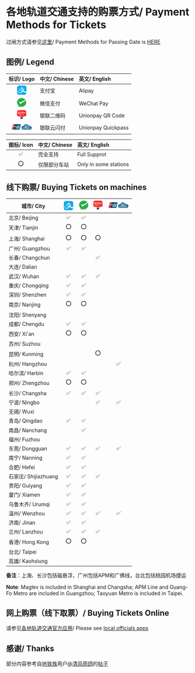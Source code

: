 # 各地轨道交通支持的购票方式/ Payment Methods for Tickets

过闸方式请参见[这里](https://github.com/Ivysauro/ChinaRailTransit/blob/master/data/Payment%20Methods(Part%201).md)/ Payment Methods for Passing Gate is [HERE](https://github.com/Ivysauro/ChinaRailTransit/blob/master/data/Payment%20Methods(Part%201).md)

## 图例/ Legend

| 标识/ Logo | 中文/ Chinese | 英文/ English |
| :-: | :- | :- |
| <img src="/images/Alipay.png" width="30" hegiht="30" alt="Alipay"/> | 支付宝 | Alipay |
| <img src="/images/WeChat Pay.png" width="25" hegiht="25" alt="WeChat Pay"/> | 微信支付 | WeChat Pay |
| <img src="/images/Unionpay.png" width="25" hegiht="25" alt="Unionpay QR Code"/> | 银联二维码 | Unionpay QR Code |
| <img src="/images/Quickpass.png" width="60" hegiht="60" alt="Unionpay Quickpass"/> | 银联云闪付 | Unionpay Quickpass |

| 图标/ Icon | 中文/ Chinese | 英文/ English |
| :-: | :- | :- |
| ✅ | 完全支持 | Full Supprot |
| ⭕ | 仅限部分车站 | Only in some stations |

## 线下购票/ Buying Tickets on machines 

| 城市/ City | <img src="/images/Alipay.png" width="30" hegiht="30" alt="Alipay"/> | <img src="/images/WeChat Pay.png" width="25" hegiht="25" alt="WeChat Pay"/> | <img src="/images/Unionpay.png" width="25" hegiht="25" alt="Unionpay QR Code"/> | <img src="/images/Quickpass.png" width="60" hegiht="60" alt="Unionpay Quickpass"/> |
| --------- | :----------: | :-------------: | :----------------: | :-----------------: |
| 北京/ Beijing | ✅ | ✅ |
| 天津/ Tianjin | ⭕ | ⭕ |
| 上海/ Shanghai | ⭕ | ⭕ | ⭕ |
| 广州/ Guangzhou | ✅ | ✅ |
| 长春/ Changchun | | | ✅ |
| 大连/ Dalian |
| 武汉/ Wuhan | ✅ | ✅ | ✅ |
| 重庆/ Chongqing | ✅ | ✅ |
| 深圳/ Shenzhen | ✅ | ✅ |
| 南京/ Nanjing | ⭕ | ⭕ |
| 沈阳/ Shenyang |
| 成都/ Chengdu | ✅ | ✅ |
| 西安/ Xi'an | ⭕ | ⭕ |
| 苏州/ Suzhou |
| 昆明/ Kunming | | | ⭕ |
| 杭州/ Hangzhou | | | | ✅ |
| 哈尔滨/ Harbin | ✅ | ✅ |
| 郑州/ Zhengzhou | ⭕ | ⭕ |
| 长沙/ Changsha | ✅ | ✅ | ✅ |
| 宁波/ Ningbo | | | ✅ | ✅ |
| 无锡/ Wuxi |
| 青岛/ Qingdao | ✅ | ✅ |
| 南昌/ Nanchang | | ✅ |
| 福州/ Fuzhou |
| 东莞/ Dongguan | ✅ | ✅ | ✅ | ✅ |
| 南宁/ Nanning | ✅ | ✅ |
| 合肥/ Hefei | ✅ | ✅ |
| 石家庄/ Shijiazhuang | ✅ | ✅ | ✅ |
| 贵阳/ Guiyang | ✅ | ✅ |
| 厦门/ Xiamen | ✅ | ✅ |
| 乌鲁木齐/ Urumqi | ✅ | ✅ |
| 温州/ Wenzhou | ✅ | ✅ | ✅ | ✅ |
| 济南/ Jinan | ✅ | ✅ |
| 兰州/ Lanzhou | ✅ | ✅ | ✅ |
| 香港/ Hong Kong | ⭕ | ⭕ |
| 台北/ Taipei |
| 高雄/ Kaohsiung |

**备注**：上海、长沙包括磁悬浮，广州包括APM和广佛线，台北包括桃园机场捷运

**Note**: Maglev is included in Shanghai and Changsha; APM Line and Guang-Fo Metro are included in Guangzhou; Taoyuan Metro is included in Taipei.

## 网上购票（线下取票）/ Buying Tickets Online

请参见[各地轨道交通官方应用](https://github.com/Ivysauro/ChinaRailTransit/blob/master/data/Official%20Additional%20Apps.md)/ Please see [local officials apps](https://github.com/Ivysauro/ChinaRailTransit/blob/master/data/Official%20Additional%20Apps.md)

## 感谢/ Thanks

部分内容参考自[地铁族](http://www.ditiezu.com/)用户@[清风雨鸽](http://www.ditiezu.com/space-uid-215526.html)的[帖子](http://www.ditiezu.com/thread-607166-1-1.html)
